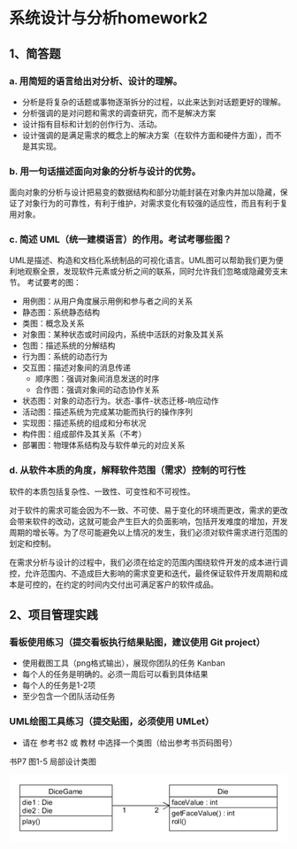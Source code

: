 # 系统设计与分析homework2
## 1、简答题
### a. 用简短的语言给出对分析、设计的理解。
- 分析是将复杂的话题或事物逐渐拆分的过程，以此来达到对话题更好的理解。
- 分析强调的是对问题和需求的调查研究，而不是解决方案
- 设计指有目标和计划的创作行为、活动。
- 设计强调的是满足需求的概念上的解决方案（在软件方面和硬件方面），而不是其实现。

### b. 用一句话描述面向对象的分析与设计的优势。
面向对象的分析与设计把易变的数据结构和部分功能封装在对象内并加以隐藏，保证了对象行为的可靠性，有利于维护，对需求变化有较强的适应性，而且有利于复用对象。

### c. 简述 UML（统一建模语言）的作用。考试考哪些图？
UML是描述、构造和文档化系统制品的可视化语言。UML图可以帮助我们更为便利地观察全景，发现软件元素或分析之间的联系，同时允许我们忽略或隐藏旁支末节。
考试要考的图：

- 用例图：从用户角度展示用例和参与者之间的关系
- 静态图：系统静态结构
 - 类图：概念及关系
 - 对象图：某种状态或时间段内，系统中活跃的对象及其关系
 - 包图：描述系统的分解结构
- 行为图：系统的动态行为
 - 交互图：描述对象间的消息传递 
   - 顺序图：强调对象间消息发送的时序
   - 合作图：强调对象间的动态协作关系
 - 状态图：对象的动态行为。状态-事件-状态迁移-响应动作
 - 活动图：描述系统为完成某功能而执行的操作序列
- 实现图：描述系统的组成和分布状况
 - 构件图：组成部件及其关系（不考）
 - 部署图：物理体系结构及与软件单元的对应关系

### d. 从软件本质的角度，解释软件范围（需求）控制的可行性
软件的本质包括复杂性、一致性、可变性和不可视性。

对于软件的需求可能会因为不一致、不可使、易于变化的环境而更改，需求的更改会带来软件的改动，这就可能会产生巨大的负面影响，包括开发难度的增加，开发周期的增长等。为了尽可能避免以上情况的发生，我们必须对软件需求进行范围的划定和控制。

在需求分析与设计的过程中，我们必须在给定的范围内围绕软件开发的成本进行调控，允许范围内、不造成巨大影响的需求变更和迭代，最终保证软件开发周期和成本是可控的，在约定的时间内交付出可满足客户的软件成品。

## 2、项目管理实践
### 看板使用练习（提交看板执行结果贴图，建议使用 Git project）
- 使用截图工具（png格式输出），展现你团队的任务 Kanban
- 每个人的任务是明确的。必须一周后可以看到具体结果
- 每个人的任务是1-2项
- 至少包含一个团队活动任务

### UML绘图工具练习（提交贴图，必须使用 UMLet）
- 请在 参考书2 或 教材 中选择一个类图（给出参考书页码图号）

书P7 图1-5 局部设计类图

![](image/uml.png) 